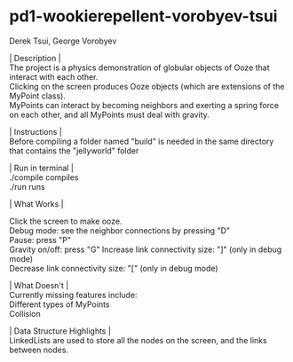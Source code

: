 pd1-wookierepellent-vorobyev-tsui
=================================
Derek Tsui, George Vorobyev  

| Description |  
The project is a physics demonstration of globular objects of Ooze that interact with each other.    
Clicking on the screen produces Ooze objects (which are extensions of the MyPoint class).  
MyPoints can interact by becoming neighbors and exerting a spring force on each other, and all MyPoints must deal with gravity.  

| Instructions |  
Before compiling a folder named "build" is needed in the same directory that contains the "jellyworld" folder  

| Run in terminal |  
./compile	compiles  
./run		runs  


| What Works |  

Click the screen to make ooze.  
Debug mode: see the neighbor connections by pressing "D"  
Pause: press "P"  
Gravity on/off: press "G"
Increase link connectivity size: "]" (only in debug mode)  
Decrease link connectivity size: "[" (only in debug mode)  

| What Doesn't |  
Currently missing features include:  
Different types of MyPoints  
Collision  

| Data Structure Highlights |  
LinkedLists are used to store all the nodes on the screen, and the links between nodes.  